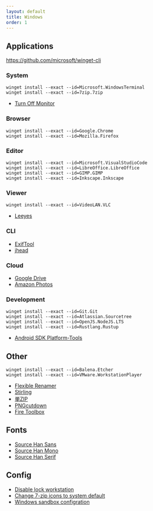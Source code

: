 ```yaml
---
layout: default
title: Windows
order: 1
---
```


## Applications

<https://github.com/microsoft/winget-cli>

### System

```console
winget install --exact --id=Microsoft.WindowsTerminal
winget install --exact --id=7zip.7zip
```

- [Turn Off Monitor](https://sourceforge.net/projects/turnoffmonitor/)

### Browser

```console
winget install --exact --id=Google.Chrome
winget install --exact --id=Mozilla.Firefox
```

### Editor

```console
winget install --exact --id=Microsoft.VisualStudioCode
winget install --exact --id=LibreOffice.LibreOffice
winget install --exact --id=GIMP.GIMP
winget install --exact --id=Inkscape.Inkscape
```

### Viewer

```console
winget install --exact --id=VideoLAN.VLC
```

- [Leeyes](http://www3.tokai.or.jp/boxes/leeyes/)

### CLI

- [ExifTool](https://exiftool.org/)
- [jhead](https://www.sentex.ca/~mwandel/jhead/)

### Cloud

- [Google Drive](https://www.google.com/drive/download/)
- [Amazon Photos](https://www.amazon.co.jp/b?node=5262651051)

### Development

```console
winget install --exact --id=Git.Git
winget install --exact --id=Atlassian.Sourcetree
winget install --exact --id=OpenJS.NodeJS.LTS
winget install --exact --id=Rustlang.Rustup
```

- [Android SDK Platform-Tools](https://developer.android.com/studio/releases/platform-tools)

## Other

```console
winget install --exact --id=Balena.Etcher
winget install --exact --id=VMware.WorkstationPlayer
```

- [Flexible Renamer](http://www.vector.co.jp/soft/winnt/util/se131133.html)
- [Stirling](http://www.vector.co.jp/soft/win95/util/se079072.html)
- [単ZIP](http://kurohane.net/seisanbutu.html)
- [PNGcutdown](http://www.vector.co.jp/soft/win95/prog/se277095.html)
- [Fire Toolbox](https://forum.xda-developers.com/t/3889604/)

## Fonts

- [Source Han Sans](https://github.com/adobe-fonts/source-han-sans)
- [Source Han Mono](https://github.com/adobe-fonts/source-han-mono)
- [Source Han Serif](https://github.com/adobe-fonts/source-han-serif)

## Config

- [Disable lock workstation](reg/disable_lock_workstation.reg)
- [Change 7-zip icons to system default](reg/change_7zip_icons.reg)
- [Windows sandbox configration](windows-sandbox.wsb)
